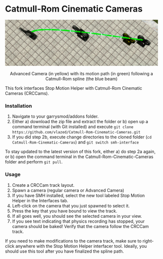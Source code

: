 # Catmull-Rom Cinematic Cameras

<p align="center">
  <img src="./media/crc-smh-preview.png" alt="animated">
</p>
<p align="center">
  Advanced Camera (in yellow) with its motion path (in green) following a Catmull-Rom spline (the blue beam)
</p>

This fork interfaces Stop Motion Helper with Catmull-Rom Cinematic Cameras (CRCCams).

### Installation
1. Navigate to your garrysmod/addons folder.
2. Either a) download the zip file and extract the folder or b) open up a command terminal (with Git installed) and execute `git clone https://github.com/vlazed/Catmull-Rom-Cinematic-Cameras.git`
3. If you did step 2b, execute change directories to the cloned folder (`cd Catmull-Rom-Cinematic-Cameras`) and `git switch smh-interface`

To stay updated to the latest version of this fork, either a) do step 2a again, or b) open the command terminal in the Catmull-Rom-Cinematic-Cameras folder and perform `git pull`.

### Usage
1. Create a CRCCam track layout.
2. Spawn a camera (regular camera or Advanced Camera)
3. If you have SMH installed, select the new tool labeled Stop Motion Helper in the Interfaces tab.
4. Left-click on the camera that you just spawned to select it.
5. Press the key that you have bound to view the track.
6. If all goes well, you should see the selected camera in your view.
7. If you see text indicating that physics recording has stopped, your camera should be baked! Verify that the camera follow the CRCCam track.

If you need to make modifications to the camera track, make sure to right-click anywhere with the Stop Motion Helper interfacer tool. Ideally, you should use this tool after you have finalized the spline path.
